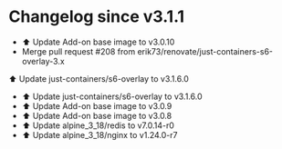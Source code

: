# Changelog since v3.1.1
- ⬆️ Update Add-on base image to v3.0.10 
- Merge pull request #208 from erik73/renovate/just-containers-s6-overlay-3.x

⬆️ Update just-containers/s6-overlay to v3.1.6.0 
- ⬆️ Update just-containers/s6-overlay to v3.1.6.0 
- ⬆️ Update Add-on base image to v3.0.9 
- ⬆️ Update Add-on base image to v3.0.8 
- ⬆️ Update alpine_3_18/redis to v7.0.14-r0 
- ⬆️ Update alpine_3_18/nginx to v1.24.0-r7 
